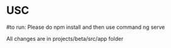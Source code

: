 # USC
#to run:
Please do npm install and then use command ng serve

All changes are in projects/beta/src/app folder
